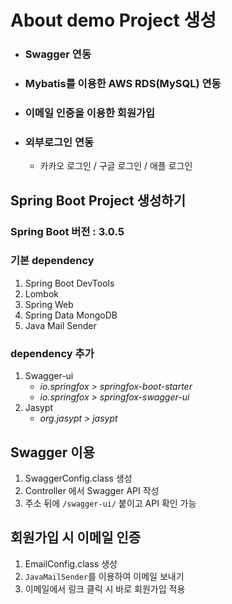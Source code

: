 # About demo Project 생성
- ### Swagger 연동
- ### Mybatis를 이용한 AWS RDS(MySQL) 연동
- ### 이메일 인증을 이용한 회원가입
- ### 외부로그인 연동
    - 카카오 로그인 / 구글 로그인 / 애플 로그인

## Spring Boot Project 생성하기
### Spring Boot 버전 : 3.0.5
### 기본 dependency
1. Spring Boot DevTools
2. Lombok
3. Spring Web
4. Spring Data MongoDB
5. Java Mail Sender
### dependency 추가
1. Swagger-ui
    - <i>io.springfox > springfox-boot-starter</i>
    - <i>io.springfox > springfox-swagger-ui</i>
2. Jasypt
    - <i>org.jasypt > jasypt</i>

## Swagger 이용
1. SwaggerConfig.class 생성
2. Controller 에서 Swagger API 작성
3. 주소 뒤에 `/swagger-ui/` 붙이고 API 확인 가능

## 회원가입 시 이메일 인증
1. EmailConfig.class 생성
2. `JavaMailSender`를 이용하여 이메일 보내기
3. 이메일에서 링크 클릭 시 바로 회원가입 적용
